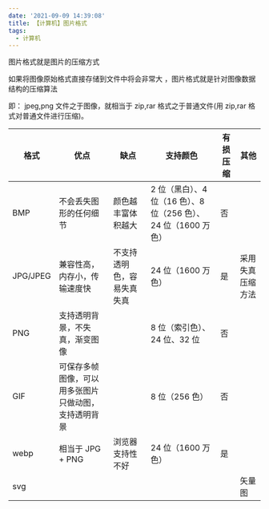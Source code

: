 ```yaml
---
date: '2021-09-09 14:39:08'
title: 【计算机】图片格式
tags:
  - 计算机
---
```


图片格式就是图片的压缩方式

如果将图像原始格式直接存储到文件中将会非常大 ，图片格式就是针对图像数据结构的压缩算法

即： jpeg,png 文件之于图像，就相当于 zip,rar 格式之于普通文件(用 zip,rar 格式对普通文件进行压缩)。

| 格式     | 优点                                                 | 缺点                       | 支持颜色                                                        | 有损压缩 | 其他             |
| -------- | ---------------------------------------------------- | -------------------------- | --------------------------------------------------------------- | -------- | ---------------- |
| BMP      | 不会丢失图形的任何细节                               | 颜色越丰富体积越大         | 2 位（黑白）、4 位（16 色）、8 位（256 色）、24 位（1600 万色） | 否       |                  |
| JPG/JPEG | 兼容性高，内存小，传输速度快                         | 不支持透明色，容易失真失真 | 24 位（1600 万色）                                              | 是       | 采用失真压缩方法 |
| PNG      | 支持透明背景，不失真，渐变图像                       |                            | 8 位（索引色）、24 位、32 位                                    | 否       |                  |
| GIF      | 可保存多帧图像，可以用多张图片只做动图，支持透明背景 |                            | 8 位（256 色）                                                  | 否       |                  |
| webp     | 相当于 JPG + PNG                                     | 浏览器支持性不好           | 24 位（1600 万色）                                              | 是       |                  |
| svg      |                                                      |                            |                                                                 |          | 矢量图           |
